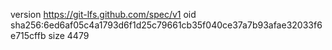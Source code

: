 version https://git-lfs.github.com/spec/v1
oid sha256:6ed6af05c4a1793d6f1d25c79661cb35f040ce37a7b93afae32033f6e715cffb
size 4479
